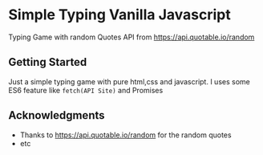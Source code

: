 # Simple Typing Vanilla Javascript

Typing Game with random Quotes API from https://api.quotable.io/random

## Getting Started

Just a simple typing game with pure html,css and javascript.
I uses some ES6 feature like ``` fetch(API Site) ``` and Promises

## Acknowledgments

* Thanks to https://api.quotable.io/random for the random quotes
* etc

